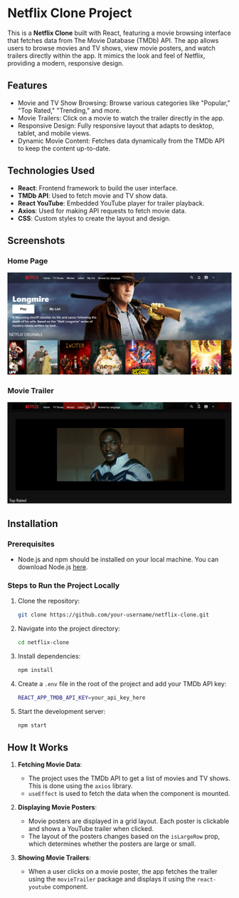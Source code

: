 # Netflix Clone Project

This is a **Netflix Clone** built with React, featuring a movie browsing interface that fetches data from The Movie Database (TMDb) API. The app allows users to browse movies and TV shows, view movie posters, and watch trailers directly within the app. It mimics the look and feel of Netflix, providing a modern, responsive design.

## Features
- Movie and TV Show Browsing: Browse various categories like "Popular," "Top Rated," "Trending," and more.
- Movie Trailers: Click on a movie to watch the trailer directly in the app.
- Responsive Design: Fully responsive layout that adapts to desktop, tablet, and mobile views.
- Dynamic Movie Content: Fetches data dynamically from the TMDb API to keep the content up-to-date.

## Technologies Used
- **React**: Frontend framework to build the user interface.
- **TMDb API**: Used to fetch movie and TV show data.
- **React YouTube**: Embedded YouTube player for trailer playback.
- **Axios**: Used for making API requests to fetch movie data.
- **CSS**: Custom styles to create the layout and design.


## Screenshots

### Home Page

![Home Page](https://github.com/blen3696/netflix-clone/blob/master/src/assets/home_img.png)

### Movie Trailer

![Movie Trailer](https://github.com/blen3696/netflix-clone/blob/master/src/assets/trailer_img.png)


## Installation

### Prerequisites
- Node.js and npm should be installed on your local machine. You can download Node.js [here](https://nodejs.org/).

### Steps to Run the Project Locally

1. Clone the repository:
   ```bash
   git clone https://github.com/your-username/netflix-clone.git
   ```
   
2. Navigate into the project directory:
   ```bash
   cd netflix-clone
   ```

3. Install dependencies:
   ```bash
   npm install
   ```

4. Create a `.env` file in the root of the project and add your TMDb API key:
   ```bash
   REACT_APP_TMDB_API_KEY=your_api_key_here
   ```

5. Start the development server:
   ```bash
   npm start
   ```

## How It Works

1. **Fetching Movie Data**: 
   - The project uses the TMDb API to get a list of movies and TV shows. This is done using the `axios` library.
   - `useEffect` is used to fetch the data when the component is mounted.

2. **Displaying Movie Posters**:
   - Movie posters are displayed in a grid layout. Each poster is clickable and shows a YouTube trailer when clicked.
   - The layout of the posters changes based on the `isLargeRow` prop, which determines whether the posters are large or small.

3. **Showing Movie Trailers**:
   - When a user clicks on a movie poster, the app fetches the trailer using the `movieTrailer` package and displays it using the `react-youtube` component.










